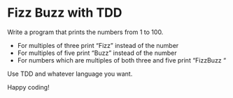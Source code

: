 # Fizz Buzz with TDD

Write a program that prints the numbers from 1 to 100. 
* For multiples of three print “Fizz” instead of the number 
* For multiples of five print “Buzz”  instead of the number 
* For numbers which are multiples of both three and five print “FizzBuzz “

Use TDD and whatever language you want.

Happy coding!
